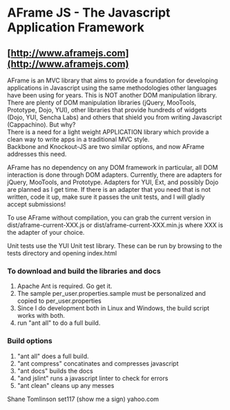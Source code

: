 AFrame JS - The Javascript Application Framework
================================================

[http://www.aframejs.com](http://www.aframejs.com)
-----------------------

AFrame is an MVC library that aims to provide a foundation for developing applications in Javascript using the same
methodologies other languages have been using for years.  This is NOT another DOM manipulation library.  
There are plenty of DOM manipulation libraries (jQuery, MooTools, Prototype, Dojo, YUI), other libraries that provide 
hundreds of widgets (Dojo, YUI, Sencha Labs) and others that shield you from writing Javascript (Cappachino).  But why?  
There is a need for a light weight APPLICATION library which provide a clean way to write apps in a traditional MVC style.  
Backbone and Knockout-JS are two similar options, and now AFrame addresses this need.

AFrame has no dependency on any DOM framework in particular, all DOM interaction is done through DOM adapters.  Currently,
there are adapters for jQuery, MooTools, and Prototype.  Adapters for YUI, Ext, and possibly Dojo are planned as I get time.
If there is an adapter that you need that is not written, code it up, make sure it passes the unit tests, and I will gladly accept submissions!

To use AFrame without compilation, you can grab the current version in dist/aframe-current-XXX.js or dist/aframe-current-XXX.min.js
where XXX is the adapter of your choice.

Unit tests use the YUI Unit test library.  These can be run by browsing to the tests directory and opening index.html

### To download and build the libraries and docs ###

1. Apache Ant is required.  Go get it.
2. The sample per_user.properties.sample must be personalized and copied to per_user.properties
3. Since I do development both in Linux and Windows, the build script works with both.
4. run "ant all" to do a full build.

### Build options ###
1. "ant all" does a full build.
2. "ant compress" concatinates and compresses javascript
3. "ant docs" builds the docs
4. "and jslint" runs a javascript linter to check for errors
5. "ant clean" cleans up any messes



Shane Tomlinson
set117 (show me a sign) yahoo.com
